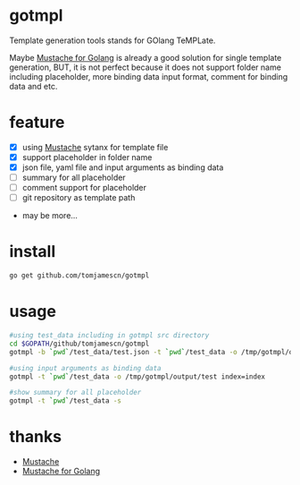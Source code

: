 # gotmpl
Template generation tools stands for GOlang TeMPLate.

Maybe [Mustache for Golang](https://github.com/cbroglie/mustache) is already a good solution for single template generation, BUT, it is not perfect because it does not support folder name including placeholder, more binding data input format, comment for binding data and etc.

# feature
- [x] using [Mustache](https://mustache.github.io/) sytanx for template file
- [x] support placeholder in folder name
- [x] json file, yaml file and input arguments as binding data
- [ ] summary for all placeholder
- [ ] comment support for placeholder
- [ ] git repository as template path
- may be more...

# install
```sh
go get github.com/tomjamescn/gotmpl
```

# usage
```sh
#using test_data including in gotmpl src directory
cd $GOPATH/github/tomjamescn/gotmpl
gotmpl -b `pwd`/test_data/test.json -t `pwd`/test_data -o /tmp/gotmpl/output/test

#using input arguments as binding data
gotmpl -t `pwd`/test_data -o /tmp/gotmpl/output/test index=index

#show summary for all placeholder
gotmpl -t `pwd`/test_data -s 

```

# thanks
- [Mustache](https://mustache.github.io/)
- [Mustache for Golang](https://github.com/cbroglie/mustache)

